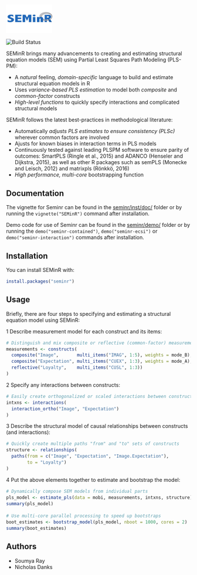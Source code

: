 
<!-- README.md is generated from README.Rmd. Please edit that file -->
<img src="vignettes/SEMinR_logo.jpg" width="25%" />

![Build Status](https://travis-ci.org/sem-in-r/seminr.svg?branch=master)

SEMinR brings many advancements to creating and estimating structural equation models (SEM) using Partial Least Squares Path Modeling (PLS-PM):

-   A *natural* feeling, *domain-specific* language to build and estimate structural equation models in R
-   Uses *variance-based PLS estimation* to model both *composite* and *common-factor* constructs
-   *High-level functions* to quickly specify interactions and complicated structural models

SEMinR follows the latest best-practices in methodological literature:

-   Automatically *adjusts PLS estimates to ensure consistency (PLSc)* wherever common factors are involved
-   Ajusts for known biases in interaction terms in PLS models
-   Continuously tested against leading PLSPM software to ensure parity of outcomes: SmartPLS (Ringle et al., 2015) and ADANCO (Henseler and Dijkstra, 2015), as well as other R packages such as semPLS (Monecke and Leisch, 2012) and matrixpls (Rönkkö, 2016)
-   *High performance, multi-core* bootstrapping function

Documentation
-------------

The vignette for Seminr can be found in the [seminr/inst/doc/](https://github.com/ISS-Analytics/seminr/blob/master/inst/doc/SEMinR.html) folder or by running the `vignette("SEMinR")` command after installation.

Demo code for use of Seminr can be found in the [seminr/demo/](https://github.com/ISS-Analytics/seminr/tree/master/demo) folder or by running the `demo("seminr-contained")`, `demo("seminr-ecsi")` or `demo("seminr-interaction")` commands after installation.

Installation
------------

You can install SEMinR with:

``` r
install.packages("seminr")
```

Usage
-----

Briefly, there are four steps to specifying and estimating a structural equation model using SEMinR:

1 Describe measurement model for each construct and its items:

``` r
# Distinguish and mix composite or reflective (common-factor) measurement models
measurements <- constructs(
  composite("Image",       multi_items("IMAG", 1:5), weights = mode_B),
  composite("Expectation", multi_items("CUEX", 1:3), weights = mode_A),
  reflective("Loyalty",    multi_items("CUSL", 1:3))
)
```

2 Specify any interactions between constructs:

``` r
# Easily create orthogonalized or scaled interactions between constructs
intxns <- interactions(
  interaction_ortho("Image", "Expectation")
)
```

3 Describe the structural model of causal relationships between constructs (and interactions):

``` r
# Quickly create multiple paths "from" and "to" sets of constructs
structure <- relationships(
  paths(from = c("Image", "Expectation", "Image.Expectation"), 
        to = "Loyalty")
)
```

4 Put the above elements together to estimate and bootstrap the model:

``` r
# Dynamically compose SEM models from individual parts
pls_model <- estimate_pls(data = mobi, measurements, intxns, structure)
summary(pls_model)

# Use multi-core parallel processing to speed up bootstraps
boot_estimates <- bootstrap_model(pls_model, nboot = 1000, cores = 2)
summary(boot_estimates)
```

Authors
-------

-   Soumya Ray
-   Nicholas Danks
